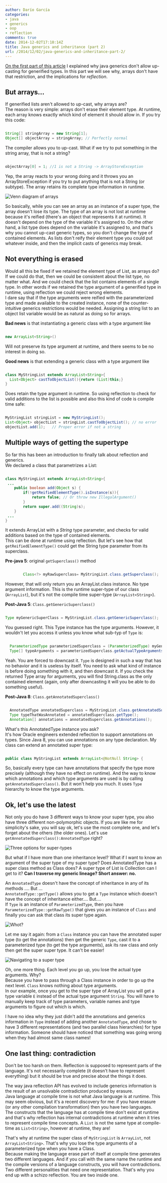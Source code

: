 ```yaml
---
author: Darío García
categories:
- java
- generics
- oop
- reflection
comments: true
date: 2014-12-02T17:10:14Z
title: Java generics and inheritance (part 2)
url: /2014/12/02/java-generics-and-inheritance-part-2/
---
```


[On the first part of this article](/2014/12/02/java-generics-and-inheritance-part-1) I explained why java generics don't allow up-casting for generified types.
In this part we will see why, arrays don't have that restriction, and the implications for *reflection*.

## But arrays...
If generified lists aren't allowed to up-cast, why arrays are?  
The reason is very simple: arrays don't erase their element type. At runtime, each array knows exactly which kind of element it should allow in. If you try this code:

```java

String[] stringArray = new String[1];
Object[] objectArray = stringArray; // Perfectly normal

```

The compiler allows you to up-cast. What if we try to put something in the string array, that is not a string?

<!--more-->

```java

objectArray[0] = 1; //1 is not a String -> ArrayStoreException

```

Yep, the array reacts to your wrong doing and it throws you an ArrayStoreException if you try to put anything that is not a String (or subtype). The array retains its complete type information in runtime.

![Venn diagram of arrays](/images/2014-12-02-java-generics-and-inheritance-part-2-VennArrayObjectArrayString.jpg)

So basically, while you can see an array as an instance of a super type, the array doesn't lose its type. The type of an array is not lost at runtime because it's reified (there's an object that represents it at runtime). It doesn't depend on the type of the variable it's assigned to. 
On the other hand, a list type does depend on the variable it's assigned to, and that's why you cannot up-cast generic types, so you don't change the type of contained elements. As lists don't reify their element type you could put whatever inside, and then the implicit casts of generics may break.

## Not everything is erased
Would all this be fixed if we retained the element type of List, as arrays do?  
If we could do that, then we could be consistent about the list type, no matter what. And we could check that the list contains elements of a single type.
In other words if we retained the type argument of a generified type in runtime, using reflection we could reject wrong elements.  
I dare say that if the type arguments were reified with the parameterized type and made available to the created instance, none of the counter-intuitive generics restrictions would be needed. Assigning a string list to an object list variable would be as natural as doing so for arrays.

**Bad news** is that instantiating a generic class with a type argument like 

```java

new ArrayList<String>()

```

Will not preserve its type argument at runtime, and there seems to be no interest in doing so.

**Good news** is that extending a generic class with a type argument like

```java

class MyStringList extends ArrayList<String>{
  List<Object> castToObjectList(){return (List)this;}
}

```

Does retain the type argument in runtime. So using reflection to check for valid additions to the list is possible and also this kind of code is compile time safe:

```java

MyStringList stringList = new MyStringList();
List<Object> objectList = stringList.castToObjectList(); // no error
objectList.add(1);   // Proper error if not a string

```

## Multiple ways of getting the supertype
So far this has been an introduction to finally talk about reflection and generics.  
We declared a class that parametrizes a List:

```java

class MyStringList extends ArrayList<String>{
 ...
    public boolean add(Object s) {
        if(!getReifiedElementType().isInstance(s)){
            return false; // Or throw new IllegalArgument()
        }
        return super.add((String)s);
    }
 ...
}

```

It extends ArrayList with a *String* type parameter, and checks for valid additions based on the type of contained elements.  
This can be done at runtime using reflection. But let's see how that `getReifiedElementType()` could get the String type parameter from its superclass.

**Pre-java 5**: original `getSuperclass()` method

```java

		Class<?> myRawSuperclass= MyStringList.class.getSuperclass();

```

However, that will only return you an ArrayList.class instance. No type argument information.
This is the runtime super-type of our class (`ArrayList`), but it's not the compile time super-type (`ArrayList<String>`).

**Post-Java 5**: `Class.getGenericSuperclass()`

```java

Type myGenericSuperClass = MyStringList.class.getGenericSuperclass();

```

You guessed right. This Type instance has the type arguments. However, it wouldn't let you access it unless you know what sub-typ of `Type` is:

```java

  ParameterizedType parameterizedSuperclass = (ParameterizedType) myGenericSuperClass;
  Type[] typeArguments = parameterizedSuperclass.getActualTypeArguments();

```

Yeah. You are forced to downcast it. `Type` is designed in such a way that has no behavior and it is useless by itself. You need to ask what kind of instance is before doing something with it, and then downcast it.
If you check the returned Type array for arguments, you will find String.class as the only contained element (again, only after downcasting it will you be able to do something useful). 

**Post-Java 8**: `Class.getAnnotatedSuperclass()`

```java

  AnnotatedType annotatedSuperclass = MyStringList.class.getAnnotatedSuperclass();
  Type typeThatWasAnnotated = annotatedSuperclass.getType();
  Annotation[] annotations = annotatedSuperclass.getAnnotations();

```

What's this AnnotatedType instance you ask?  
It's how Oracle engineers extended reflection to support annotations on types. Since Java 8, you can use annotations on any type declaration. My class can extend an annotated super type:

```java

public class MyStringList extends ArrayList<@NotNull String> {

```

So, basically every type can have annotations that specify the type more precisely (although they have no effect on runtime). And the way to know which annotations and which type arguments are used is by calling `getAnnotatedSuperclass()`.
But it won't help you much. It uses `Type` hierarchy to know the type arguments.

## Ok, let's use the latest
Not only you do have 3 different ways to know your super type, you also have three different non-polymorphic objects.  If you are like me for simplicity's sake, you will say ok, let's use the most complete one, and let's forget about the others (the older ones). Let's use `getAnnotatedSuperclass():AnnotatedType` right?

![Three options for super-types](/images/2014-12-02-java-generics-and-inheritance-part-2-threeSuperTypes.jpg)

But what if I have more than one inheritance level? What if I want to know an argument of the super type of my super type? Does AnnotatedType has a super class method as Class does? A super type of List<String> is Collection<String> can I get to it? **Can I traverse my generic lineage? Short answer: no.**  

An `AnnotatedType` doesn't have the concept of inheritance in any of its methods .... But ...   
`AnnotatedType::getType()` allows you to get a `Type` instance which doesn't have the concept of inheritance either.... But....   
If `Type` is an instance of `ParameterizedType`, then you have `ParameterizedType::getRawType()` that gives you an instance of `Class` and finally you can ask that class its super type again.

![Whot?](/images/2014-12-02-java-generics-and-inheritance-part-2-whot.jpg)

Let me say it again: from a `Class` instance you can have the annotated super type (to get the annotations) then get the generic `Type`, cast it to a parameterized type (to get the type arguments), ask its raw class and only then get the super super type. It can't be easier!

![Navigating to a super type](/images/2014-12-02-java-generics-and-inheritance-part-2-superSuperType.jpg)

Oh, one more thing. Each level you go up, you lose the actual type arguments. Why?  
Because you have to pass through a Class instance in order to go up the next level. `Class` knows nothing about type arguments.  
In our example, once you get to the super type of ArrayList you will get a type variable `E` instead of the actual type argument `String`. You will have to manually keep track of type parameters, variable names and type arguments to figure out which is which.  

I have no idea why they just didn't add the annotations and generics information in `Type` instead of adding another `AnnotatedType`, and chose to have 3 different representations (and two parallel class hierarchies) for type information. Someone should have noticed that something was going wrong when they had almost same class names!

## One last thing: contradiction
Don't be too harsh on them. Reflection is supposed to represent parts of the language. It's not necessarily complete (it doesn't have to represent everything) but it should be true and precise about the things it does.  

The way java reflection API has evolved to include generics information is the result of an unsolvable contradiction produced by erasure.  
Java language at compile time is not what Java language is at runtime. This may seem obvious, but it's a recent discovery for me: if you have erasure (or any other compilation transformation) then you have two languages.  
The constructs that the language has at compile time don't exist at runtime and that's why reflection has internal contradictions at runtime when it tries to represent compile time concepts. A `List` is not the same type at compile-time as `List<String>`, however at runtime, they are!

That's why at runtime the super class of `MyStringList` is `ArrayList`, not `ArrayList<String>`. That's why you lose the type arguments of a parameterized type when you have a Class.  
Because making the language erase part of itself at compile time generates two different languages. And if you call with the same name the runtime and the compile versions of a language constructs, you will have contradictions.  
Two different personalities that need one representation. That's why you end up with a schizo reflection. You are two inside one.